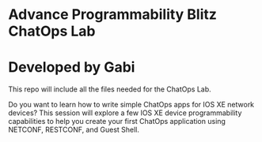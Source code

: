 # Advance Programmability Blitz ChatOps Lab
# Developed by Gabi


This repo will include all the files needed for the ChatOps Lab.

Do you want to learn how to write simple ChatOps apps for IOS XE network devices?
This session will explore a few IOS XE device programmability capabilities to help
you create your first ChatOps application using NETCONF, RESTCONF, and Guest Shell.




